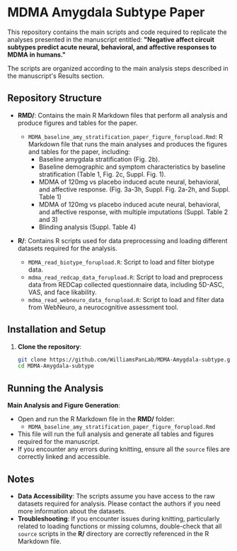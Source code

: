 
# MDMA Amygdala Subtype Paper

This repository contains the main scripts and code required to replicate the analyses presented in the manuscript entitled: **"Negative affect circuit subtypes predict acute neural, behavioral, and affective responses to MDMA in humans."**

The scripts are organized according to the main analysis steps described in the manuscript's Results section.

## Repository Structure

- **RMD/**: Contains the main R Markdown files that perform all analysis and produce figures and tables for the paper.
  - `MDMA_baseline_amy_stratification_paper_figure_forupload.Rmd`: R Markdown file that runs the main analyses and produces the figures and tables for the paper, including:
    - Baseline amygdala stratification (Fig. 2b).
    - Baseline demographic and symptom characteristics by baseline stratification (Table 1, Fig. 2c, Suppl. Fig. 1).
    - MDMA of 120mg vs placebo induced acute neural, behavioral, and affective response. (Fig. 3a-3h, Suppl. Fig. 2a-2h, and Suppl. Table 1)
    - MDMA of 120mg vs placebo induced acute neural, behavioral, and affective response, with multiple imputations (Suppl. Table 2 and 3)
    - Blinding analysis (Suppl. Table 4)

- **R/**: Contains R scripts used for data preprocessing and loading different datasets required for the analysis.
  - `MDMA_read_biotype_forupload.R`: Script to load and filter biotype data.
  - `mdma_read_redcap_data_forupload.R`: Script to load and preprocess data from REDCap collected questionnaire data, including 5D-ASC, VAS, and face likability.
  - `mdma_read_webneuro_data_forupload.R`: Script to load and filter data from WebNeuro, a neurocognitive assessment tool.
  

## Installation and Setup

1. **Clone the repository**:
   ```bash
   git clone https://github.com/WilliamsPanLab/MDMA-Amygdala-subtype.git
   cd MDMA-Amygdala-subtype
   ```


## Running the Analysis
   **Main Analysis and Figure Generation**:
   - Open and run the R Markdown file in the **RMD/** folder:
     - `MDMA_baseline_amy_stratification_paper_figure_forupload.Rmd`
   - This file will run the full analysis and generate all tables and figures required for the manuscript.
   - If you encounter any errors during knitting, ensure all the `source` files are correctly linked and accessible.

## Notes

- **Data Accessibility**: The scripts assume you have access to the raw datasets required for analysis. Please contact the authors if you need more information about the datasets.
- **Troubleshooting**: If you encounter issues during knitting, particularly related to loading functions or missing columns, double-check that all `source` scripts in the **R/** directory are correctly referenced in the R Markdown file.


